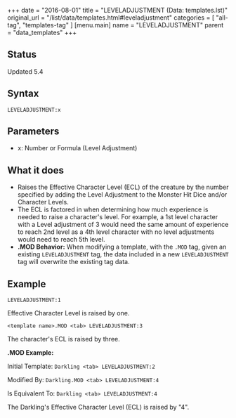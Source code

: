 +++
date = "2016-08-01"
title = "LEVELADJUSTMENT (Data: templates.lst)"
original_url = "/list/data/templates.html#leveladjustment"
categories = [ "all-tag", "templates-tag" ]
[menu.main]
    name = "LEVELADJUSTMENT"
    parent = "data_templates"
+++

## Status

Updated 5.4

## Syntax

`LEVELADJUSTMENT:x`

## Parameters

-   x: Number or Formula (Level Adjustment)



What it does
------------

-   Raises the Effective Character Level (ECL) of the creature by the
    number specified by adding the Level Adjustment to the Monster Hit
    Dice and/or Character Levels.
-   The ECL is factored in when determining how much experience is
    needed to raise a character's level. For example, a 1st level
    character with a Level adjustment of 3 would need the same amount of
    experience to reach 2nd level as a 4th level character with no level
    adjustments would need to reach 5th level.
-   **.MOD Behavior:** When modifying a template, with the `.MOD` tag,
    given an existing `LEVELADJUSTMENT` tag, the data included in a new
    `LEVELADJUSTMENT` tag will overwrite the existing tag data.

Example
-------

`LEVELADJUSTMENT:1`

Effective Character Level is raised by one.

`<template name>.MOD <tab> LEVELADJUSTMENT:3`

The character's ECL is raised by three.

**.MOD Example:**

Initial Template: `Darkling <tab> LEVELADJUSTMENT:2`

Modified By: `Darkling.MOD <tab> LEVELADJUSTMENT:4`

Is Equivalent To: `Darkling <tab> LEVELADJUSTMENT:4`

The Darkling's Effective Character Level (ECL) is raised by "4".

